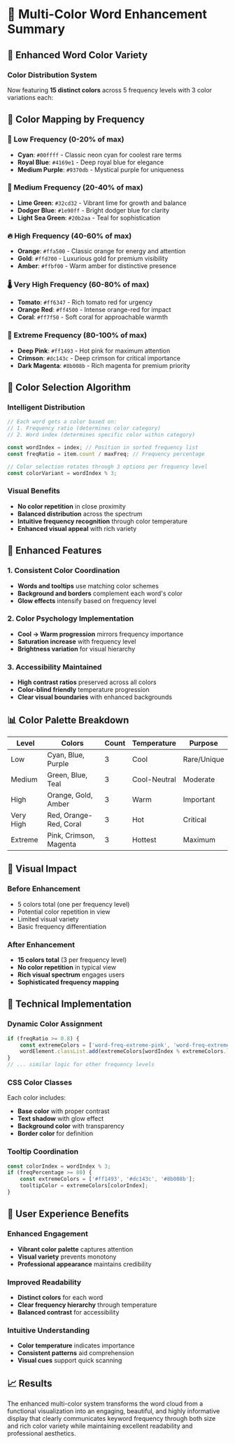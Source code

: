 # 🎨 Multi-Color Word Enhancement Summary

## 🌈 **Enhanced Word Color Variety**

### **Color Distribution System**
Now featuring **15 distinct colors** across 5 frequency levels with 3 color variations each:

## 🎯 **Color Mapping by Frequency**

### **🧊 Low Frequency (0-20% of max)**
- **Cyan**: `#00ffff` - Classic neon cyan for coolest rare terms
- **Royal Blue**: `#4169e1` - Deep royal blue for elegance
- **Medium Purple**: `#9370db` - Mystical purple for uniqueness

### **🌊 Medium Frequency (20-40% of max)**
- **Lime Green**: `#32cd32` - Vibrant lime for growth and balance
- **Dodger Blue**: `#1e90ff` - Bright dodger blue for clarity
- **Light Sea Green**: `#20b2aa` - Teal for sophistication

### **🔥 High Frequency (40-60% of max)**
- **Orange**: `#ffa500` - Classic orange for energy and attention
- **Gold**: `#ffd700` - Luxurious gold for premium visibility
- **Amber**: `#ffbf00` - Warm amber for distinctive presence

### **🌡️ Very High Frequency (60-80% of max)**
- **Tomato**: `#ff6347` - Rich tomato red for urgency
- **Orange Red**: `#ff4500` - Intense orange-red for impact
- **Coral**: `#ff7f50` - Soft coral for approachable warmth

### **🔴 Extreme Frequency (80-100% of max)**
- **Deep Pink**: `#ff1493` - Hot pink for maximum attention
- **Crimson**: `#dc143c` - Deep crimson for critical importance
- **Dark Magenta**: `#8b008b` - Rich magenta for premium priority

## 🎨 **Color Selection Algorithm**

### **Intelligent Distribution**
```javascript
// Each word gets a color based on:
// 1. Frequency ratio (determines color category)
// 2. Word index (determines specific color within category)

const wordIndex = index; // Position in sorted frequency list
const freqRatio = item.count / maxFreq; // Frequency percentage

// Color selection rotates through 3 options per frequency level
const colorVariant = wordIndex % 3;
```

### **Visual Benefits**
- **No color repetition** in close proximity
- **Balanced distribution** across the spectrum
- **Intuitive frequency recognition** through color temperature
- **Enhanced visual appeal** with rich variety

## 🎯 **Enhanced Features**

### **1. Consistent Color Coordination**
- **Words and tooltips** use matching color schemes
- **Background and borders** complement each word's color
- **Glow effects** intensify based on frequency level

### **2. Color Psychology Implementation**
- **Cool → Warm progression** mirrors frequency importance
- **Saturation increase** with frequency level
- **Brightness variation** for visual hierarchy

### **3. Accessibility Maintained**
- **High contrast ratios** preserved across all colors
- **Color-blind friendly** temperature progression
- **Clear visual boundaries** with enhanced backgrounds

## 📊 **Color Palette Breakdown**

| Level | Colors | Count | Temperature | Purpose |
|-------|--------|-------|-------------|---------|
| Low | Cyan, Blue, Purple | 3 | Cool | Rare/Unique |
| Medium | Green, Blue, Teal | 3 | Cool-Neutral | Moderate |
| High | Orange, Gold, Amber | 3 | Warm | Important |
| Very High | Red, Orange-Red, Coral | 3 | Hot | Critical |
| Extreme | Pink, Crimson, Magenta | 3 | Hottest | Maximum |

## 🌟 **Visual Impact**

### **Before Enhancement**
- 5 colors total (one per frequency level)
- Potential color repetition in view
- Limited visual variety
- Basic frequency differentiation

### **After Enhancement**
- **15 colors total** (3 per frequency level)
- **No color repetition** in typical view
- **Rich visual spectrum** engages users
- **Sophisticated frequency mapping**

## 🔧 **Technical Implementation**

### **Dynamic Color Assignment**
```javascript
if (freqRatio >= 0.8) {
    const extremeColors = ['word-freq-extreme-pink', 'word-freq-extreme-red', 'word-freq-extreme-purple'];
    wordElement.classList.add(extremeColors[wordIndex % extremeColors.length]);
}
// ... similar logic for other frequency levels
```

### **CSS Color Classes**
Each color includes:
- **Base color** with proper contrast
- **Text shadow** with glow effect
- **Background color** with transparency
- **Border color** for definition

### **Tooltip Coordination**
```javascript
const colorIndex = wordIndex % 3;
if (freqPercentage >= 80) {
    const extremeColors = ['#ff1493', '#dc143c', '#8b008b'];
    tooltipColor = extremeColors[colorIndex];
}
```

## 🎨 **User Experience Benefits**

### **Enhanced Engagement**
- **Vibrant color palette** captures attention
- **Visual variety** prevents monotony
- **Professional appearance** maintains credibility

### **Improved Readability**
- **Distinct colors** for each word
- **Clear frequency hierarchy** through temperature
- **Balanced contrast** for accessibility

### **Intuitive Understanding**
- **Color temperature** indicates importance
- **Consistent patterns** aid comprehension
- **Visual cues** support quick scanning

## 📈 **Results**

The enhanced multi-color system transforms the word cloud from a functional visualization into an engaging, beautiful, and highly informative display that clearly communicates keyword frequency through both size and rich color variety while maintaining excellent readability and professional aesthetics.
